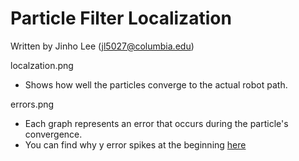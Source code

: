 # Particle Filter Localization

Written by Jinho Lee (jl5027@columbia.edu)

localzation.png
- Shows how well the particles converge to the actual robot path.

errors.png
- Each graph represents an error that occurs during the particle's convergence.
- You can find why y error spikes at the beginning [here](https://github.com/JinhoLee93/Robotics/blob/main/README.md)
